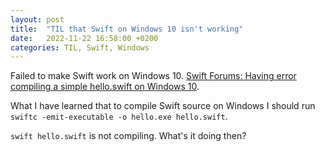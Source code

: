 ```yaml
---
layout: post
title:  "TIL that Swift on Windows 10 isn't working"
date:   2022-11-22 16:58:00 +0200
categories: TIL, Swift, Windows
---
```

Failed to make Swift work on Windows 10. [Swift Forums: Having error compiling a simple hello.swift on Windows 10](https://forums.swift.org/t/having-error-compiling-a-simple-hello-swift-on-windows-10/61556).

What I have learned that to compile Swift source on Windows I should run `swiftc -emit-executable -o hello.exe hello.swift`.

`swift hello.swift` is not compiling. What's it doing then?
